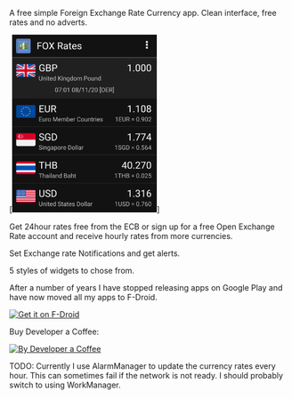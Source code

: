 A free simple Foreign Exchange Rate Currency app. Clean interface, free rates and no adverts.

[<img src="https://github.com/StarGW-net/stargw-fx/blob/main/metadata/en-US/images/phoneScreenshots/01b.png?raw=true"
     alt="FX Rates"
     height="320">]

Get 24hour rates free from the ECB or sign up for a free Open Exchange Rate account and receive hourly rates from more currencies.

Set Exchange rate Notifications and get alerts.

5 styles of widgets to chose from. 

After a number of years I have stopped releasing apps on Google Play and have now moved all my apps to F-Droid.

[<img src="https://fdroid.gitlab.io/artwork/badge/get-it-on.png"
     alt="Get it on F-Droid"
     height="80">](https://www.stargw.net/android/apks.html?net.stargw.fx)
    
Buy Developer a Coffee:
<br>

[<img src="https://www.stargw.net/android/karma/images/coffee-buy2.png"
     alt="By Developer a Coffee"
     height="120">](https://www.stargw.net/dosh/donate.html?android)
     
TODO: Currently I use AlarmManager to update the currency rates every hour. This can sometimes fail if the network is not ready. I should probably switch to using WorkManager.
